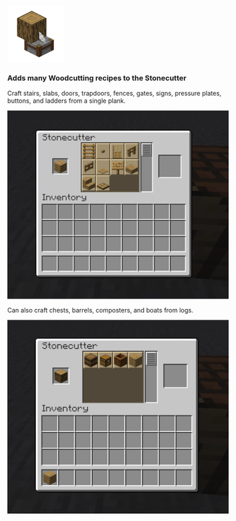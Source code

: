 <img src="readme/pack.png" width="128" height="128">

### Adds many Woodcutting recipes to the Stonecutter

Craft stairs, slabs, doors, trapdoors, fences, gates, signs, pressure plates, buttons, and ladders from a single plank.

![](readme/planks.png)

Can also craft chests, barrels, composters, and boats from logs.

![](readme/logs.png)